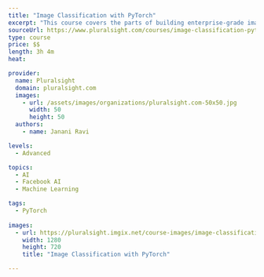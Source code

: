 ```yaml
---
title: "Image Classification with PyTorch"
excerpt: "This course covers the parts of building enterprise-grade image classification systems like image pre-processing, picking between CNNs and DNNs, calculating output dimensions of CNNs, and leveraging pre-trained models using PyTorch transfer learning."
sourceUrl: https://www.pluralsight.com/courses/image-classification-pytorch
type: course
price: $$
length: 3h 4m
heat: 

provider:
  name: Pluralsight
  domain: pluralsight.com
  images:
    - url: /assets/images/organizations/pluralsight.com-50x50.jpg
      width: 50
      height: 50
  authors:
    - name: Janani Ravi

levels:
  - Advanced

topics:
  - AI
  - Facebook AI
  - Machine Learning

tags:
  - PyTorch
  
images:
  - url: https://pluralsight.imgix.net/course-images/image-classification-pytorch-v1.png
    width: 1280
    height: 720
    title: "Image Classification with PyTorch"

---
```


